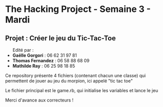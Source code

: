 <h1>The Hacking Project - Semaine 3 - Mardi</h1>

<h2>Projet : Créer le jeu du Tic-Tac-Toe</h2>

<ul>Edité par :
	<li><strong>Gaëlle Gorgori</strong> : 06 62 31 97 81</li>
	<li><strong>Thomas Fernandez</strong> : 06 58 88 68 09</li>
	<li><strong>Mathilde Ray</strong> : 06 25 98 18 85</li>
</ul>

<p> Ce repository présente 4 fichiers (contenant chacun une classe) qui permettent de jouer au jeu du morpion, ici appelé "tic tac toe"</p>
<p> Le fichier principal est le game.rb, qui initialise les variables et lance le jeu</p>

<p>Merci d'avance aux correcteurs !</p>
